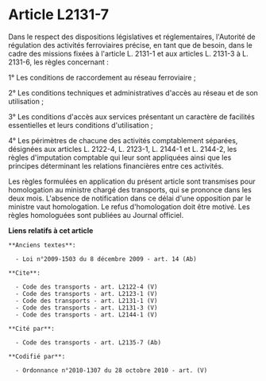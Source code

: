 # Article L2131-7

Dans le respect des dispositions législatives et réglementaires, l'Autorité de régulation des activités ferroviaires précise,
en tant que de besoin, dans le cadre des missions fixées à l'article L. 2131-1 et aux articles L. 2131-3 à L. 2131-6, les
règles concernant : 

1° Les conditions de raccordement au réseau ferroviaire ; 

2° Les conditions techniques et administratives d'accès au réseau et de son utilisation ; 

3° Les conditions d'accès aux services présentant un caractère de facilités essentielles et leurs conditions d'utilisation ; 

4° Les périmètres de chacune des activités comptablement séparées, désignées aux articles L. 2122-4, 
L. 2123-1, L. 2144-1 et L. 2144-2, les règles d'imputation comptable qui leur sont appliquées ainsi que les principes
déterminant les relations financières entre ces activités. 

Les règles formulées en application du présent article sont transmises pour homologation au ministre chargé des transports,
qui se prononce dans les deux mois. L'absence de notification dans ce délai d'une opposition par le ministre vaut
homologation. Le refus d'homologation doit être motivé. Les règles homologuées sont publiées au Journal officiel.

**Liens relatifs à cet article**

	**Anciens textes**:

	  - Loi n°2009-1503 du 8 décembre 2009 - art. 14 (Ab)

	**Cite**:

	  - Code des transports - art. L2122-4 (V)
	  - Code des transports - art. L2123-1 (V)
	  - Code des transports - art. L2131-1 (V)
	  - Code des transports - art. L2131-3 (V)
	  - Code des transports - art. L2144-1 (V)

	**Cité par**:

	  - Code des transports - art. L2135-7 (Ab)

	**Codifié par**:

	  - Ordonnance n°2010-1307 du 28 octobre 2010 - art. (V)
